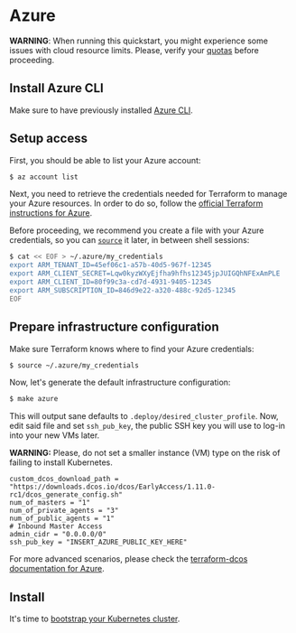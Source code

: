 # Azure

**WARNING**: When running this quickstart, you might experience some issues
with cloud resource limits. Please, verify your [quotas](https://docs.microsoft.com/en-us/azure/azure-subscription-service-limits)
before proceeding.

## Install Azure CLI

Make sure to have previously installed [Azure CLI](https://docs.microsoft.com/en-us/cli/azure/install-azure-cli?view=azure-cli-latest).

## Setup access

First, you should be able to list your Azure account:

```bash
$ az account list
```

Next, you need to retrieve the credentials needed for Terraform to manage your
Azure resources.
In order to do so, follow the [official Terraform instructions for Azure](https://www.terraform.io/docs/providers/azurerm/#creating-credentials).

Before proceeding, we recommend you create a file with your Azure credentials,
so you can [`source`](http://tldp.org/HOWTO/Bash-Prompt-HOWTO/x237.html) it later,
in between shell sessions:

```bash
$ cat << EOF > ~/.azure/my_credentials
export ARM_TENANT_ID=45ef06c1-a57b-40d5-967f-12345
export ARM_CLIENT_SECRET=Lqw0kyzWXyEjfha9hfhs12345jpJUIGQhNFExAmPLE
export ARM_CLIENT_ID=80f99c3a-cd7d-4931-9405-12345
export ARM_SUBSCRIPTION_ID=846d9e22-a320-488c-92d5-12345
EOF
```

## Prepare infrastructure configuration

Make sure Terraform knows where to find your Azure credentials:

```bash
$ source ~/.azure/my_credentials
```

Now, let's generate the default infrastructure configuration:

```bash
$ make azure
```

This will output sane defaults to `.deploy/desired_cluster_profile`.
Now, edit said file and set `ssh_pub_key`, the public SSH key you will use to
log-in into your new VMs later.

**WARNING:** Please, do not set a smaller instance (VM) type on the risk of
failing to install Kubernetes.

```
custom_dcos_download_path = "https://downloads.dcos.io/dcos/EarlyAccess/1.11.0-rc1/dcos_generate_config.sh"
num_of_masters = "1"
num_of_private_agents = "3"
num_of_public_agents = "1"
# Inbound Master Access
admin_cidr = "0.0.0.0/0"
ssh_pub_key = "INSERT_AZURE_PUBLIC_KEY_HERE"
```

For more advanced scenarios, please check the [terraform-dcos documentation for Azure](https://github.com/dcos/terraform-dcos/tree/master/azure).

## Install

It's time to [bootstrap your Kubernetes cluster](../README.md#install).
